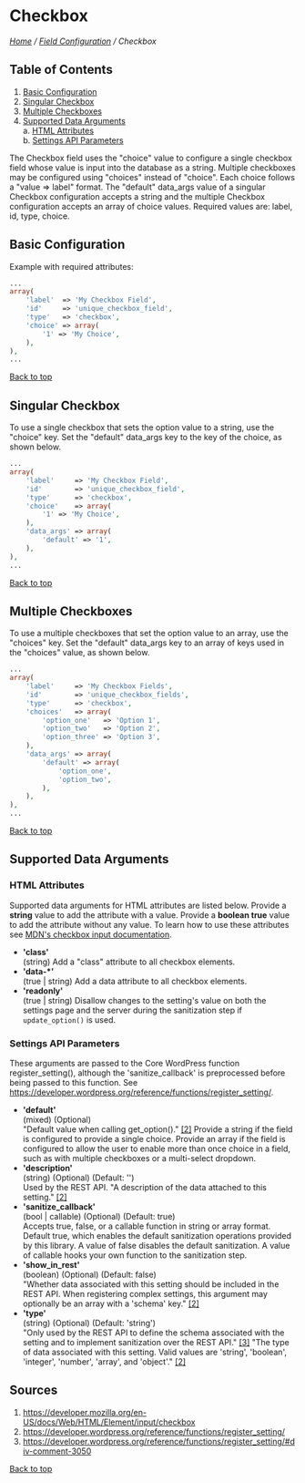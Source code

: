 # Checkbox

*[Home](../../README.md) / [Field Configuration](../field-configuration.md) / Checkbox*

## Table of Contents

1. [Basic Configuration](#basic-configuration)
2. [Singular Checkbox](#singular-checkbox)
3. [Multiple Checkboxes](#multiple-checkboxes)
4. [Supported Data Arguments](#supported-data-arguments)  
   a. [HTML Attributes](#html-attributes)  
   b. [Settings API Parameters](#settings-api-parameters)

The Checkbox field uses the "choice" value to configure a single checkbox field whose value is input into the database as a string. Multiple checkboxes may be configured using "choices" instead of "choice". Each choice follows a "value => label" format. The "default" data_args value of a singular Checkbox configuration accepts a string and the multiple Checkbox configuration accepts an array of choice values. Required values are: label, id, type, choice.

## Basic Configuration

Example with required attributes:

```php
...
array(
	'label'  => 'My Checkbox Field',
	'id'     => 'unique_checkbox_field',
	'type'   => 'checkbox',
	'choice' => array(
		'1' => 'My Choice',
	),
),
...
```

[Back to top](#checkbox)

## Singular Checkbox

To use a single checkbox that sets the option value to a string, use the "choice" key. Set the "default" data_args key to the key of the choice, as shown below.

```php
...
array(
	'label'     => 'My Checkbox Field',
	'id'        => 'unique_checkbox_field',
	'type'      => 'checkbox',
	'choice'    => array(
		'1' => 'My Choice',
	),
	'data_args' => array(
		'default' => '1',
	),
),
...
```

[Back to top](#checkbox)

## Multiple Checkboxes

To use a multiple checkboxes that set the option value to an array, use the "choices" key. Set the "default" data_args key to an array of keys used in the "choices" value, as shown below.

```php
...
array(
	'label'     => 'My Checkbox Fields',
	'id'        => 'unique_checkbox_fields',
	'type'      => 'checkbox',
	'choices'   => array(
		'option_one'   => 'Option 1',
		'option_two'   => 'Option 2',
		'option_three' => 'Option 3',
	),
	'data_args' => array(
		'default' => array(
			'option_one',
			'option_two',
		),
	),
),
...
```

[Back to top](#checkbox)

## Supported Data Arguments

### HTML Attributes

Supported data arguments for HTML attributes are listed below. Provide a **string** value to add the attribute with a value. Provide a **boolean true** value to add the attribute without any value. To learn how to use these attributes see [MDN's checkbox input documentation](https://developer.mozilla.org/en-US/docs/Web/HTML/Element/input/checkbox).

* __'class'__  
  (string) Add a "class" attribute to all checkbox elements.
* __'data-*'__  
  (true | string) Add a data attribute to all checkbox elements.
* __'readonly'__  
  (true | string) Disallow changes to the setting's value on both the settings page and the server during the sanitization step if `update_option()` is used.

### Settings API Parameters

These arguments are passed to the Core WordPress function register_setting(), although the 'sanitize_callback' is preprocessed before being passed to this function. See https://developer.wordpress.org/reference/functions/register_setting/.

* __'default'__  
  (mixed) (Optional)  
  "Default value when calling get_option()." [[2]](#sources) Provide a string if the field is configured to provide a single choice. Provide an array if the field is configured to allow the user to enable more than once choice in a field, such as with multiple checkboxes or a multi-select dropdown.
* __'description'__  
  (string) (Optional) (Default: '')  
  Used by the REST API. "A description of the data attached to this setting." [[2]](#sources)
* __'sanitize_callback'__  
  (bool | callable) (Optional) (Default: true)  
  Accepts true, false, or a callable function in string or array format. Default true, which enables the default sanitization operations provided by this library. A value of false disables the default sanitization. A value of callable hooks your own function to the sanitization step.
* __'show_in_rest'__  
  (boolean) (Optional) (Default: false)  
  "Whether data associated with this setting should be included in the REST API. When registering complex settings, this argument may optionally be an array with a 'schema' key." [[2]](#sources)
* __'type'__  
  (string) (Optional) (Default: 'string')  
  "Only used by the REST API to define the schema associated with the setting and to implement sanitization over the REST API." [[3]](#sources) "The type of data associated with this setting. Valid values are 'string', 'boolean', 'integer', 'number', 'array', and 'object'." [[2]](#sources)

## Sources

1. https://developer.mozilla.org/en-US/docs/Web/HTML/Element/input/checkbox
2. https://developer.wordpress.org/reference/functions/register_setting/
3. https://developer.wordpress.org/reference/functions/register_setting/#div-comment-3050

[Back to top](#checkbox)
